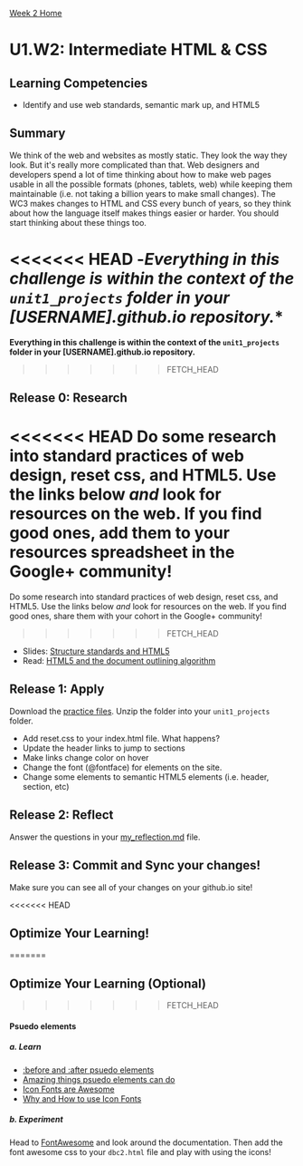 [Week 2 Home](../)

# U1.W2: Intermediate HTML & CSS

## Learning Competencies
- Identify and use web standards, semantic mark up, and HTML5


## Summary

We think of the web and websites as mostly static. They look the way they look.  But it's really more complicated than that.  Web designers and developers spend a lot of time thinking about how to make web pages usable in all the possible formats (phones, tablets, web) while keeping them maintainable (i.e. not taking a billion years to make small changes). The WC3 makes changes to HTML and CSS every bunch of years, so they think about how the language itself makes things easier or harder. You should start thinking about these things too.

<<<<<<< HEAD
-*Everything in this challenge is within the context of the `unit1_projects` folder in your [USERNAME].github.io repository.**
=======
**Everything in this challenge is within the context of the `unit1_projects` folder in your [USERNAME].github.io repository.**
>>>>>>> FETCH_HEAD


## Release 0: Research

<<<<<<< HEAD
Do some research into standard practices of web design, reset css, and HTML5. Use the links below *and* look for resources on the web. If you find good ones, add them to your resources spreadsheet in the Google+ community!
=======
Do some research into standard practices of web design, reset css, and HTML5. Use the links below *and* look for resources on the web. If you find good ones, share them with your cohort in the Google+ community!
>>>>>>> FETCH_HEAD

* Slides: [Structure standards and HTML5](http://girldevelopit.com/assets/intermediate-html-css/class1.html#/17)
* Read: [HTML5 and the document outlining algorithm](http://web.archive.org/web/20120627103207/http://coding.smashingmagazine.com/2011/08/16/html5-and-the-document-outlining-algorithm/)


## Release 1: Apply
Download the [practice files](http://girldevelopit.com/assets/intermediate-html-css/class1.zip).  Unzip the folder into your `unit1_projects` folder.

- Add reset.css to your index.html file. What happens?
- Update the header links to jump to sections
- Make links change color on hover
- Change the font (@fontface) for elements on the site.
- Change some elements to semantic HTML5 elements (i.e. header, section, etc)

## Release 2: Reflect
Answer the questions in your [my_reflection.md](my_reflection.md) file.

## Release 3: Commit and Sync your changes!
Make sure you can see all of your changes on your github.io site!


<<<<<<< HEAD
## Optimize Your Learning!
=======
## Optimize Your Learning (Optional)
>>>>>>> FETCH_HEAD
#### Psuedo elements
##### a. Learn

- [:before and :after psuedo
elements](http://coding.smashingmagazine.com/2011/07/13/learning-to-use-the-before-and-after-pseudo-elements-in-css/)
- [Amazing things psuedo elements can
do](http://css-tricks.com/pseudo-element-roundup/)
- [Icon Fonts are Awesome](https://css-tricks.com/examples/IconFont/)
- [Why and How to use Icon
Fonts](http://www.vanseodesign.com/web-design/icon-fonts/)

##### b. Experiment
Head to [FontAwesome](http://fontawesome.io/) and look around the
documentation.  Then add the font awesome css to your `dbc2.html` file
and play with using the icons!

